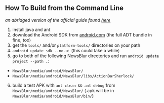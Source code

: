 ## How To Build from the Command Line

*an abridged version of the official guide found [here](https://developer.android.com/tools/building/building-cmdline.html)*

1. install java and ant
2. download the Android SDK from [android.com](https://developer.android.com/sdk/index.html) (the full ADT bundle in fine, too)
3. get the `tools/` and/or `platform-tools/` directories on your path
4. `android update sdk --no-ui` (this could take a while)
5. go to both of the following NewsBlur directories and run `android update project --path .`:
  * `NewsBlur/media/android/NewsBlur/`
  * `NewsBlur/media/android/NewsBlur/libs/ActionBarSherlock/`
6. build a test APK with `ant clean && ant debug` from `NewsBlur/media/android/NewsBlur/` (.apk will be in `NewsBlur/media/android/NewsBlur/bin/`)
